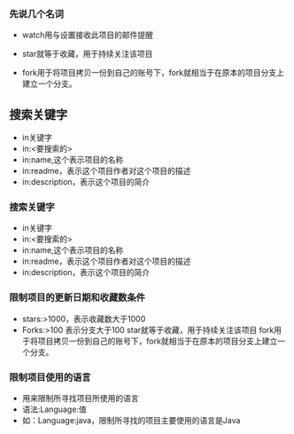 ### 先说几个名词

* watch用与设置接收此项目的邮件提醒

* star就等于收藏，用于持续关注该项目
* fork用于将项目拷贝一份到自己的账号下，fork就相当于在原本的项目分支上建立一个分支。

 

## 搜索关键字
* in关键字
* in:<要搜索的>
* in:name,这个表示项目的名称
* in:readme，表示这个项目作者对这个项目的描述
* in:description，表示这个项目的简介

### 搜索关键字
* in关键字
* in:<要搜索的>
* in:name,这个表示项目的名称
* in:readme，表示这个项目作者对这个项目的描述
* in:description，表示这个项目的简介

### 限制项目的更新日期和收藏数条件
* stars:>1000，表示收藏数大于1000
* Forks:>100  表示分支大于100
star就等于收藏，用于持续关注该项目
fork用于将项目拷贝一份到自己的账号下，fork就相当于在原本的项目分支上建立一个分支。

### 限制项目使用的语言
* 用来限制所寻找项目所使用的语言
* 语法:Language:值
* 如：Language:java，限制所寻找的项目主要使用的语言是Java


```python

```
